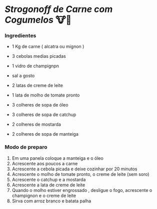 # _Strogonoff de Carne com Cogumelos_ :cow::mushroom:



### Ingredientes

- 1 Kg de carne ( alcatra ou mignon )

- 3 cebolas medias picadas

- 1 vidro de champignpn

- sal a gosto

- 2 latas de creme de leite

- 1 lata de molho de tomate pronto

- 3 colheres de sopa de óleo

- 3 colheres de sopa de catchup

- 2 colheres de mostarda

- 2 colheres de sopa de manteiga

  

### Modo de preparo

1. Em uma panela coloque a manteiga e o óleo 
2. Acrescente aos poucos a carne
3. Acrescente a cebola picada e deixe cozinhar por 20 minutos
4. Acrescente o molho de tomate pronto, o creme de leite (sem soro)
5. Acrescente o catchup e a mostarda
6. Acrescente a lata de creme de leite
7. Quando o molho estiver engrossado , desligue o fogo, acrescente o champignon e o creme de leite
8. Sirva com arroz branco e batata palha









